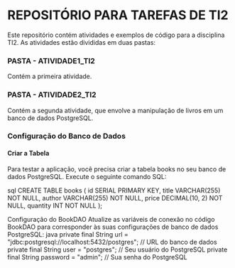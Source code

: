# REPOSITÓRIO PARA TAREFAS DE TI2

Este repositório contém atividades e exemplos de código para a disciplina TI2. As atividades estão divididas em duas pastas:

### PASTA - ATIVIDADE1_TI2

Contém a primeira atividade.

### PASTA - ATIVIDADE2_TI2

Contém a segunda atividade, que envolve a manipulação de livros em um banco de dados PostgreSQL.

### Configuração do Banco de Dados

#### Criar a Tabela

Para testar a aplicação, você precisa criar a tabela books no seu banco de dados PostgreSQL. Execute o seguinte comando SQL:

sql
CREATE TABLE books (
    id SERIAL PRIMARY KEY,
    title VARCHAR(255) NOT NULL,
    author VARCHAR(255) NOT NULL,
    price DECIMAL(10, 2) NOT NULL,
    quantity INT NOT NULL
);

Configuração do BookDAO
Atualize as variáveis de conexão no código BookDAO para corresponder às suas configurações de banco de dados PostgreSQL:
java
private final String url = "jdbc:postgresql://localhost:5432/postgres"; // URL do banco de dados
private final String user = "postgres"; // Seu usuário do PostgreSQL
private final String password = "admin"; // Sua senha do PostgreSQL
